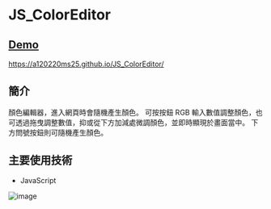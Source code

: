 # JS_ColorEditor

## [Demo](https://a120220ms25.github.io/JS_ColorEditor/)
https://a120220ms25.github.io/JS_ColorEditor/

## 簡介

顏色編輯器，進入網頁時會隨機產生顏色。
可按按鈕 RGB 輸入數值調整顏色，也可透過拖曳調整數值，抑或從下方加減處微調顏色，並即時顯現於畫面當中。
下方問號按鈕則可隨機產生顏色。

## 主要使用技術
* JavaScript

![image](https://github.com/a120220ms25/JS_color/blob/main/js_colorEditor.jpg?raw=true)









